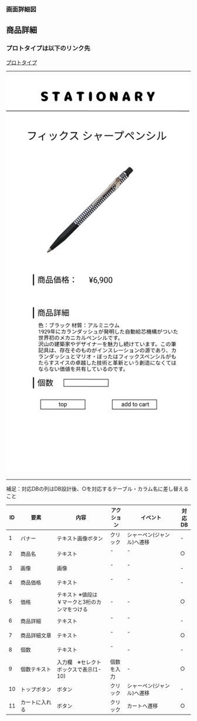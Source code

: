 ### 画面詳細図
## 商品詳細
### プロトタイプは以下のリンク先
[プロトタイプ](https://www.figma.com/file/YN8g4ahM3raStzCZMDXhNA/stationary?node-id=1%3A2)
*****
<img src="../img/商品詳細.png" width="500">

*****
補足：対応DBの列はDB設計後、○を対応するテーブル・カラム名に差し替えること

| ID | 要素 | 内容 | アクション | イベント | 対応DB |
|----|------|-----|------------|---------|-------|
|1   |バナー　　　　|テキスト画像ボタン|クリック　|シャーペン(ジャンル)へ遷移|-|
|2   |商品名　　　　|テキスト　　　　　|-    　　|-        　　　　　　　　　|○|
|3   |画像　　　　　|画像　　　　　　　|-    　　|-       　　　　　 　　　　|-|
|4   |商品価格　　　|テキスト　　　　　|-    　　|-        　　　　　　　　　|-|
|5   |価格　　　　　|テキスト ※値段は￥マークと3桁のカンマをつける|-|-　　　|○|
|6   |商品詳細　　　|テキスト　　　　　|-    　　|-        　　　　　　　　　|-|
|7   |商品詳細文章　|テキスト　　　　　|-    　　|-        　　　　　　　　　|○|
|8   |個数　　　　　|テキスト　　　　　|-    　　|-        　　　　　      |-|
|9   |個数テキスト　|入力欄　※セレクトボックスで表示(1-10)|個数を入力|-    |○|
|10  |トップボタン　|ボタン　　　　　　|クリック　|シャーペン(ジャンル)へ遷移|-|
|11  |カートに入れる|ボタン　　　　　　|クリック　|カートへ遷移　　　　　　　|○|
